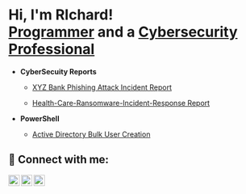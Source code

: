 <h1>Hi, I'm RIchard! <br/><a href="https://github.com/elite-techs">Programmer</a> and a <a href="https://www.linkedin.com/in/prince-richard-/">Cybersecurity Professional</a> </h1>

- <b>CyberSecuity Reports</b>

   - [XYZ Bank Phishing Attack Incident Report](https://github.com/Elite-Techs/Financial-Incident-Response-Plan/blob/main/README_XYZ_Bank.md)

   - [Health-Care-Ransomware-Incident-Response Report](https://github.com/Elite-Techs/XYZ-Health-Care-Ransomware-Incident-Response-Plan/blob/main/README_XYZ_Health_Care.md)

- <b>PowerShell</b>

  - [Active Directory Bulk User Creation](https://github.com/Elite-Techs/ActiveDirectoryLab/blob/main/README.md)
    

<h2> 🤳 Connect with me:</h2>

[<img align="left" alt="Josh | Twitter" width="22px" src="https://cdn.jsdelivr.net/npm/simple-icons@v3/icons/twitter.svg" />][twitter]
[<img align="left" alt="Josh | LinkedIn" width="22px" src="https://cdn.jsdelivr.net/npm/simple-icons@v3/icons/linkedin.svg" />][linkedin]
[<img align="left" alt="Josh | Youtube" width="22px" src="https://cdn.jsdelivr.net/npm/simple-icons@v3/icons/youtube.svg" />][youtube]

[twitter]: https://x.com/TheEliteTechs
[linkedin]: https://www.linkedin.com/in/prince-richard-o
[youtube]: https://youtube.com/@elitestechs


